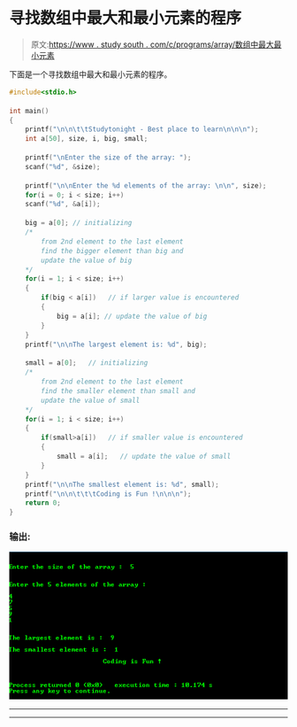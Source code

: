 # 寻找数组中最大和最小元素的程序

> 原文:[https://www . study south . com/c/programs/array/数组中最大最小元素](https://www.studytonight.com/c/programs/array/largest-and-smallest-element-in-array)

下面是一个寻找数组中最大和最小元素的程序。

```cpp
#include<stdio.h>

int main()
{
    printf("\n\n\t\tStudytonight - Best place to learn\n\n\n");
    int a[50], size, i, big, small;

    printf("\nEnter the size of the array: ");
    scanf("%d", &size);

    printf("\n\nEnter the %d elements of the array: \n\n", size);
    for(i = 0; i < size; i++)
    scanf("%d", &a[i]);

    big = a[0]; // initializing
    /* 
        from 2nd element to the last element 
        find the bigger element than big and 
        update the value of big
    */
    for(i = 1; i < size; i++)
    {
        if(big < a[i])   // if larger value is encountered
        {
            big = a[i]; // update the value of big
        }
    }
    printf("\n\nThe largest element is: %d", big);

    small = a[0];   // initializing
    /*
        from 2nd element to the last element 
        find the smaller element than small and 
        update the value of small
    */
    for(i = 1; i < size; i++)
    {
        if(small>a[i])   // if smaller value is encountered
        {
            small = a[i];   // update the value of small
        }
    }
    printf("\n\nThe smallest element is: %d", small);
    printf("\n\n\t\t\tCoding is Fun !\n\n\n");
    return 0;
}
```

### 输出:

![Program to find the Largest and Smallest Element in an Array](img/ad56e4ebe068f69bcd50dc8decba5131.png)

* * *

* * *